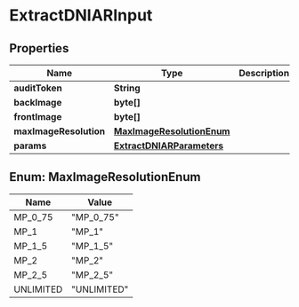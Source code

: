 
# ExtractDNIARInput

## Properties
Name | Type | Description | Notes
------------ | ------------- | ------------- | -------------
**auditToken** | **String** |  |  [optional]
**backImage** | **byte[]** |  |  [optional]
**frontImage** | **byte[]** |  |  [optional]
**maxImageResolution** | [**MaxImageResolutionEnum**](#MaxImageResolutionEnum) |  |  [optional]
**params** | [**ExtractDNIARParameters**](ExtractDNIARParameters.md) |  |  [optional]


<a name="MaxImageResolutionEnum"></a>
## Enum: MaxImageResolutionEnum
Name | Value
---- | -----
MP_0_75 | &quot;MP_0_75&quot;
MP_1 | &quot;MP_1&quot;
MP_1_5 | &quot;MP_1_5&quot;
MP_2 | &quot;MP_2&quot;
MP_2_5 | &quot;MP_2_5&quot;
UNLIMITED | &quot;UNLIMITED&quot;



